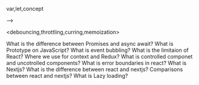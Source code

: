 var,let,concept


<!-- <! **-- closure --  --> -->
 <debouncing,throttling,curring,memoization>

 What is the difference between Promises and async await?
 What is Prototype on JavaScript?
 What is event bubbling?
 What is the limitaion of React?
 Where we use for context and Redux?
 What is controlled componet and uncotrolled components?
 What is error boundaries in react?
 What is Nextjs?
 What is the difference between react and nextjs?
 Comparisons between react and nextjs?
 What is Lazy loading?


